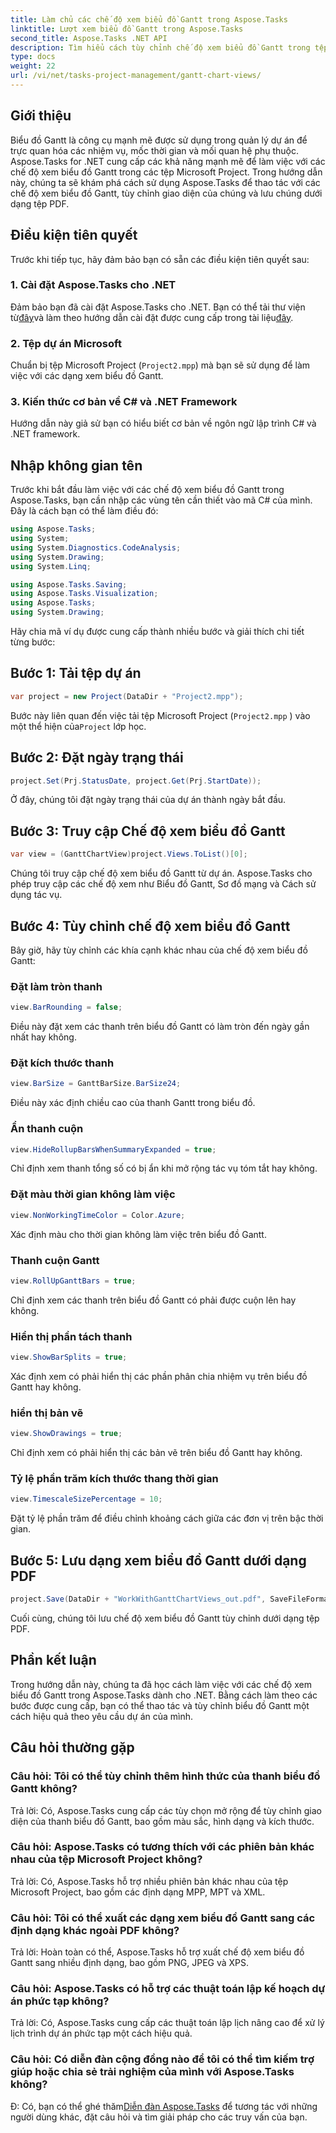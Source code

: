 ```yaml
---
title: Làm chủ các chế độ xem biểu đồ Gantt trong Aspose.Tasks
linktitle: Lượt xem biểu đồ Gantt trong Aspose.Tasks
second_title: Aspose.Tasks .NET API
description: Tìm hiểu cách tùy chỉnh chế độ xem biểu đồ Gantt trong tệp Microsoft Project bằng Aspose.Tasks cho .NET. Hướng dẫn từng bước để quản lý dự án hiệu quả.
type: docs
weight: 22
url: /vi/net/tasks-project-management/gantt-chart-views/
---
```

## Giới thiệu
Biểu đồ Gantt là công cụ mạnh mẽ được sử dụng trong quản lý dự án để trực quan hóa các nhiệm vụ, mốc thời gian và mối quan hệ phụ thuộc. Aspose.Tasks for .NET cung cấp các khả năng mạnh mẽ để làm việc với các chế độ xem biểu đồ Gantt trong các tệp Microsoft Project. Trong hướng dẫn này, chúng ta sẽ khám phá cách sử dụng Aspose.Tasks để thao tác với các chế độ xem biểu đồ Gantt, tùy chỉnh giao diện của chúng và lưu chúng dưới dạng tệp PDF.
## Điều kiện tiên quyết
Trước khi tiếp tục, hãy đảm bảo bạn có sẵn các điều kiện tiên quyết sau:
### 1. Cài đặt Aspose.Tasks cho .NET
 Đảm bảo bạn đã cài đặt Aspose.Tasks cho .NET. Bạn có thể tải thư viện từ[đây](https://releases.aspose.com/tasks/net/)và làm theo hướng dẫn cài đặt được cung cấp trong tài liệu[đây](https://reference.aspose.com/tasks/net/).
### 2. Tệp dự án Microsoft
Chuẩn bị tệp Microsoft Project (`Project2.mpp`) mà bạn sẽ sử dụng để làm việc với các dạng xem biểu đồ Gantt.
### 3. Kiến thức cơ bản về C# và .NET Framework
Hướng dẫn này giả sử bạn có hiểu biết cơ bản về ngôn ngữ lập trình C# và .NET framework.
## Nhập không gian tên
Trước khi bắt đầu làm việc với các chế độ xem biểu đồ Gantt trong Aspose.Tasks, bạn cần nhập các vùng tên cần thiết vào mã C# của mình. Đây là cách bạn có thể làm điều đó:

```csharp
using Aspose.Tasks;
using System;
using System.Diagnostics.CodeAnalysis;
using System.Drawing;
using System.Linq;

using Aspose.Tasks.Saving;
using Aspose.Tasks.Visualization;
using Aspose.Tasks;
using System.Drawing;
```

Hãy chia mã ví dụ được cung cấp thành nhiều bước và giải thích chi tiết từng bước:
## Bước 1: Tải tệp dự án
```csharp
var project = new Project(DataDir + "Project2.mpp");
```
Bước này liên quan đến việc tải tệp Microsoft Project (`Project2.mpp` ) vào một thể hiện của`Project` lớp học.
## Bước 2: Đặt ngày trạng thái
```csharp
project.Set(Prj.StatusDate, project.Get(Prj.StartDate));
```
Ở đây, chúng tôi đặt ngày trạng thái của dự án thành ngày bắt đầu.
## Bước 3: Truy cập Chế độ xem biểu đồ Gantt
```csharp
var view = (GanttChartView)project.Views.ToList()[0];
```
Chúng tôi truy cập chế độ xem biểu đồ Gantt từ dự án. Aspose.Tasks cho phép truy cập các chế độ xem như Biểu đồ Gantt, Sơ đồ mạng và Cách sử dụng tác vụ.
## Bước 4: Tùy chỉnh chế độ xem biểu đồ Gantt
Bây giờ, hãy tùy chỉnh các khía cạnh khác nhau của chế độ xem biểu đồ Gantt:
### Đặt làm tròn thanh
```csharp
view.BarRounding = false;
```
Điều này đặt xem các thanh trên biểu đồ Gantt có làm tròn đến ngày gần nhất hay không.
### Đặt kích thước thanh
```csharp
view.BarSize = GanttBarSize.BarSize24;
```
Điều này xác định chiều cao của thanh Gantt trong biểu đồ.
### Ẩn thanh cuộn
```csharp
view.HideRollupBarsWhenSummaryExpanded = true;
```
Chỉ định xem thanh tổng số có bị ẩn khi mở rộng tác vụ tóm tắt hay không.
### Đặt màu thời gian không làm việc
```csharp
view.NonWorkingTimeColor = Color.Azure;
```
Xác định màu cho thời gian không làm việc trên biểu đồ Gantt.
### Thanh cuộn Gantt
```csharp
view.RollUpGanttBars = true;
```
Chỉ định xem các thanh trên biểu đồ Gantt có phải được cuộn lên hay không.
### Hiển thị phần tách thanh
```csharp
view.ShowBarSplits = true;
```
Xác định xem có phải hiển thị các phần phân chia nhiệm vụ trên biểu đồ Gantt hay không.
### hiển thị bản vẽ
```csharp
view.ShowDrawings = true;
```
Chỉ định xem có phải hiển thị các bản vẽ trên biểu đồ Gantt hay không.
### Tỷ lệ phần trăm kích thước thang thời gian
```csharp
view.TimescaleSizePercentage = 10;
```
Đặt tỷ lệ phần trăm để điều chỉnh khoảng cách giữa các đơn vị trên bậc thời gian.
## Bước 5: Lưu dạng xem biểu đồ Gantt dưới dạng PDF
```csharp
project.Save(DataDir + "WorkWithGanttChartViews_out.pdf", SaveFileFormat.Pdf);
```
Cuối cùng, chúng tôi lưu chế độ xem biểu đồ Gantt tùy chỉnh dưới dạng tệp PDF.
## Phần kết luận
Trong hướng dẫn này, chúng ta đã học cách làm việc với các chế độ xem biểu đồ Gantt trong Aspose.Tasks dành cho .NET. Bằng cách làm theo các bước được cung cấp, bạn có thể thao tác và tùy chỉnh biểu đồ Gantt một cách hiệu quả theo yêu cầu dự án của mình.
## Câu hỏi thường gặp
### Câu hỏi: Tôi có thể tùy chỉnh thêm hình thức của thanh biểu đồ Gantt không?
Trả lời: Có, Aspose.Tasks cung cấp các tùy chọn mở rộng để tùy chỉnh giao diện của thanh biểu đồ Gantt, bao gồm màu sắc, hình dạng và kích thước.
### Câu hỏi: Aspose.Tasks có tương thích với các phiên bản khác nhau của tệp Microsoft Project không?
Trả lời: Có, Aspose.Tasks hỗ trợ nhiều phiên bản khác nhau của tệp Microsoft Project, bao gồm các định dạng MPP, MPT và XML.
### Câu hỏi: Tôi có thể xuất các dạng xem biểu đồ Gantt sang các định dạng khác ngoài PDF không?
Trả lời: Hoàn toàn có thể, Aspose.Tasks hỗ trợ xuất chế độ xem biểu đồ Gantt sang nhiều định dạng, bao gồm PNG, JPEG và XPS.
### Câu hỏi: Aspose.Tasks có hỗ trợ các thuật toán lập kế hoạch dự án phức tạp không?
Trả lời: Có, Aspose.Tasks cung cấp các thuật toán lập lịch nâng cao để xử lý lịch trình dự án phức tạp một cách hiệu quả.
### Câu hỏi: Có diễn đàn cộng đồng nào để tôi có thể tìm kiếm trợ giúp hoặc chia sẻ trải nghiệm của mình với Aspose.Tasks không?
 Đ: Có, bạn có thể ghé thăm[Diễn đàn Aspose.Tasks](https://forum.aspose.com/c/tasks/15) để tương tác với những người dùng khác, đặt câu hỏi và tìm giải pháp cho các truy vấn của bạn.